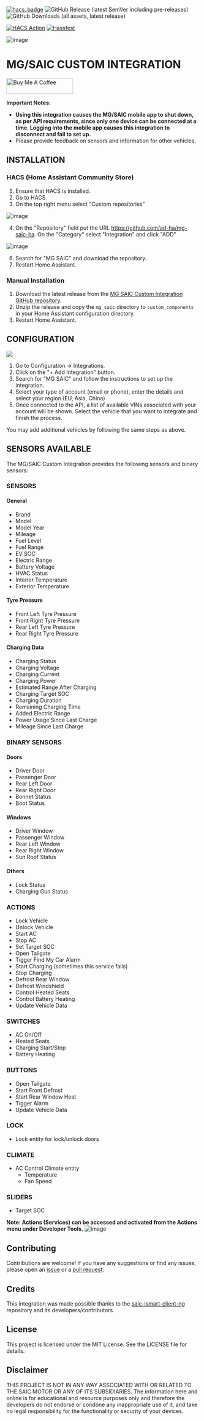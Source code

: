 [![hacs_badge](https://img.shields.io/badge/HACS-Custom-orange.svg)](https://github.com/custom-components/hacs)
![GitHub Release (latest SemVer including pre-releases)](https://img.shields.io/github/v/release/ad-ha/mg-saic-ha?include_prereleases)
![GitHub Downloads (all assets, latest release)](https://img.shields.io/github/downloads/ad-ha/mg-saic-ha/latest/total)

[![HACS Action](https://github.com/ad-ha/mg-saic-ha/actions/workflows/validate.yaml/badge.svg)](https://github.com/ad-ha/mg-saic-ha/actions/workflows/validate.yaml)
[![Hassfest](https://github.com/ad-ha/mg-saic-ha/actions/workflows/hassfest.yaml/badge.svg)](https://github.com/ad-ha/mg-saic-ha/actions/workflows/hassfest.yaml)

![image](https://brands.home-assistant.io/brands/_/mg_saic/logo.png)

# MG/SAIC CUSTOM INTEGRATION

<a href="https://buymeacoffee.com/varetas3d" target="_blank"><img src="https://cdn.buymeacoffee.com/buttons/default-orange.png" alt="Buy Me A Coffee" height="41" width="174"></a>

**Important Notes:** 
- **Using this integration causes the MG/SAIC mobile app to shut down, as per API requirements, since only one device can be connected at a time. Logging into the mobile app causes this integration to disconnect and fail to set up.**
- Please provide feedback on sensors and information for other vehicles.

## INSTALLATION

### HACS (Home Assistant Community Store)

1. Ensure that HACS is installed.
2. Go to HACS
3. On the top right menu select "Custom repositories"

  ![image](https://github.com/user-attachments/assets/c89651bc-76c2-4c62-b7e2-f9dd11592f84)

4. On the "Repository" field put the URL https://github.com/ad-ha/mg-saic-ha. On the "Category" select "Integration" and click "ADD"

  ![image](https://github.com/user-attachments/assets/7b6ed323-58f3-489f-9d32-c0d41fd5afeb)

6. Search for "MG SAIC" and download the repository.
7. Restart Home Assistant.

### Manual Installation

1. Download the latest release from the [MG SAIC Custom Integration GitHub repository](#).
2. Unzip the release and copy the `mg_saic` directory to `custom_components` in your Home Assistant configuration directory.
3. Restart Home Assistant.

## CONFIGURATION

[<img src="https://github.com/user-attachments/assets/36459daa-a780-448a-82a5-19ee07ccd3f6">](https://my.home-assistant.io/redirect/config_flow_start?domain=mg_saic)


1. Go to Configuration -> Integrations.
2. Click on the "+ Add Integration" button.
3. Search for "MG SAIC" and follow the instructions to set up the integration.
4. Select your type of account (email or phone), enter the details and select your region (EU, Asia, China)
5. Once connected to the API, a list of available VINs associated with your account will be shown. Select the vehicle that you want to integrate and finish the process.

You may add additional vehicles by following the same steps as above.


## SENSORS AVAILABLE

The MG/SAIC Custom Integration provides the following sensors and binary sensors:

### SENSORS

#### General
- Brand
- Model
- Model Year
- Mileage
- Fuel Level
- Fuel Range
- EV SOC
- Electric Range
- Battery Voltage
- HVAC Status
- Interior Temperature
- Exterior Temperature

#### Tyre Pressure
- Front Left Tyre Pressure
- Front Right Tyre Pressure
- Rear Left Tyre Pressure
- Rear Right Tyre Pressure

#### Charging Data
- Charging Status
- Charging Voltage
- Charging Current
- Charging Power
- Estimated Range After Charging
- Charging Target SOC
- Charging Duration
- Remaining Charging Time
- Added Electric Range
- Power Usage Since Last Charge
- Mileage Since Last Charge


### BINARY SENSORS

#### Doors
- Driver Door
- Passenger Door
- Rear Left Door
- Rear Right Door
- Bonnet Status
- Boot Status

#### Windows
- Driver Window
- Passenger Window
- Rear Left Window
- Rear Right Window
- Sun Roof Status

#### Others
- Lock Status
- Charging Gun Status

### ACTIONS
- Lock Vehicle
- Unlock Vehicle
- Start AC
- Stop AC
- Set Target SOC
- Open Tailgate
- Tigger Find My Car Alarm
- Start Charging (sometimes this service fails)
- Stop Charging
- Defrost Rear Window
- Defrost Windshield
- Control Heated Seats
- Control Battery Heating
- Update Vehicle Data
 
### SWITCHES
- AC On/Off
- Heated Seats
- Charging Start/Stop
- Battery Heating

### BUTTONS
- Open Tailgate
- Start Front Defrost
- Start Rear Window Heat
- Tigger Alarm
- Update Vehicle Data

### LOCK
- Lock entity for lock/unlock doors

### CLIMATE
- AC Control Climate entity
  * Temperature
  * Fan Speed

### SLIDERS
- Target SOC

**Note: Actions (Services) can be accessed and activated from the Actions menu under Developer Tools.**
![image](https://github.com/user-attachments/assets/14be0d41-ae65-4738-8bc0-5b0f743c290f)


## Contributing

Contributions are welcome! If you have any suggestions or find any issues, please open an [issue](https://github.com/ad-ha/mg-saic-ha/issues) or a [pull request](https://github.com/ad-ha/mg-saic-ha/pulls).

## Credits

This integration was made possible thanks to the [saic-ismart-client-ng](https://github.com/SAIC-iSmart-API/saic-python-client-ng) repository and its developers/contributors.

## License

This project is licensed under the MIT License. See the LICENSE file for details.



## Disclaimer
THIS PROJECT IS NOT IN ANY WAY ASSOCIATED WITH OR RELATED TO THE SAIC MOTOR OR ANY OF ITS SUBSIDIARIES. The information here and online is for educational and resource purposes only and therefore the developers do not endorse or condone any inappropriate use of it, and take no legal responsibility for the functionality or security of your devices.
